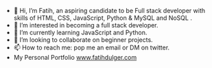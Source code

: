 - 👋 Hi, I’m Fatih, an aspiring candidate to be Full stack developer with skills of HTML, CSS, JavaScript, Python & MySQL and NoSQL .
- 👀 I’m interested in becoming a full stack developer. 
- 🌱 I’m currently learning JavaScript and Python.
- 💞️ I’m looking to collaborate on beginner projects. 
- 📫 How to reach me: pop me an email or DM on twitter. 
- My Personal Portfolio www.fatihdulger.com



<!---
fatihdulger/fatihdulger is a ✨ special ✨ repository because its `README.md` (this file) appears on your GitHub profile.
You can click the Preview link to take a look at your changes.
--->
